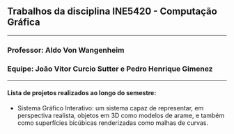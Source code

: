## Trabalhos da disciplina INE5420 - Computação Gráfica
---
### Professor: Aldo Von Wangenheim
### Equipe: João Vitor Curcio Sutter e Pedro Henrique Gimenez
---
#### Lista de projetos realizados ao longo do semestre:
- Sistema Gráfico Interativo: um sistema capaz de representar, em perspectiva realista, objetos em 3D como modelos de arame, e também como superfícies bicúbicas renderizadas como malhas de curvas.
